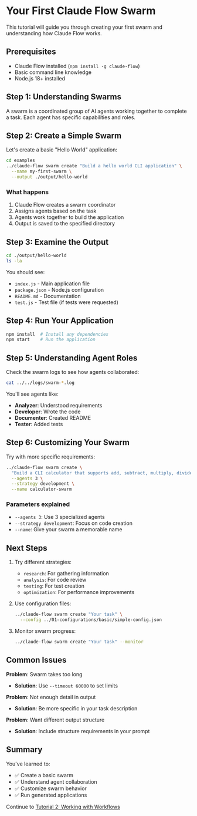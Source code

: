# Your First Claude Flow Swarm

This tutorial will guide you through creating your first swarm and understanding how Claude Flow works.

## Prerequisites

- Claude Flow installed (`npm install -g claude-flow`)
- Basic command line knowledge
- Node.js 18+ installed

## Step 1: Understanding Swarms

A swarm is a coordinated group of AI agents working together to complete a task. Each agent has specific capabilities and roles.

## Step 2: Create a Simple Swarm

Let's create a basic "Hello World" application:

```bash
cd examples
../claude-flow swarm create "Build a hello world CLI application" \
  --name my-first-swarm \
  --output ./output/hello-world
```

### What happens

1. Claude Flow creates a swarm coordinator
2. Assigns agents based on the task
3. Agents work together to build the application
4. Output is saved to the specified directory

## Step 3: Examine the Output

```bash
cd ./output/hello-world
ls -la
```

You should see:

- `index.js` - Main application file
- `package.json` - Node.js configuration
- `README.md` - Documentation
- `test.js` - Test file (if tests were requested)

## Step 4: Run Your Application

```bash
npm install  # Install any dependencies
npm start    # Run the application
```

## Step 5: Understanding Agent Roles

Check the swarm logs to see how agents collaborated:

```bash
cat ../../logs/swarm-*.log
```

You'll see agents like:

- **Analyzer**: Understood requirements
- **Developer**: Wrote the code
- **Documenter**: Created README
- **Tester**: Added tests

## Step 6: Customizing Your Swarm

Try with more specific requirements:

```bash
../claude-flow swarm create \
  "Build a CLI calculator that supports add, subtract, multiply, divide" \
  --agents 3 \
  --strategy development \
  --name calculator-swarm
```

### Parameters explained

- `--agents 3`: Use 3 specialized agents
- `--strategy development`: Focus on code creation
- `--name`: Give your swarm a memorable name

## Next Steps

1. Try different strategies:
   - `research`: For gathering information
   - `analysis`: For code review
   - `testing`: For test creation
   - `optimization`: For performance improvements

2. Use configuration files:

   ```bash
   ../claude-flow swarm create "Your task" \
     --config ../01-configurations/basic/simple-config.json
   ```

3. Monitor swarm progress:

   ```bash
   ../claude-flow swarm create "Your task" --monitor
   ```

## Common Issues

**Problem**: Swarm takes too long

- **Solution**: Use `--timeout 60000` to set limits

**Problem**: Not enough detail in output

- **Solution**: Be more specific in your task description

**Problem**: Want different output structure

- **Solution**: Include structure requirements in your prompt

## Summary

You've learned to:

- ✅ Create a basic swarm
- ✅ Understand agent collaboration
- ✅ Customize swarm behavior
- ✅ Run generated applications

Continue to [Tutorial 2: Working with Workflows](./02-workflows-intro.md)
